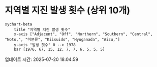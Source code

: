 # 지역별 지진 발생 횟수 (상위 10개)

```mermaid
xychart-beta
    title "지역별 지진 발생 횟수"
    x-axis ["Adjacent", "Off", "Northern", "Southern", "Central", "Noto,", "미분류", "Kiisuido", "Hyuganada", "Aizu,"]
    y-axis "발생 횟수" 0 --> 1978
    bar [1976, 67, 15, 12, 7, 7, 6, 5, 5, 5]
```

업데이트 시간: 2025-07-20 18:04:59
